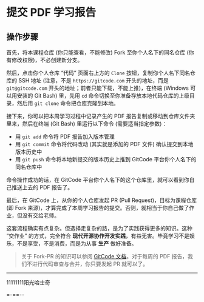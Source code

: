 # 提交 PDF 学习报告

## 操作步骤

首先，将本课程仓库 (你只能查看，不能修改) Fork 至你个人名下的同名仓库 (你有修改权限)，不必创建新分支。

然后，点击你个人仓库 “代码” 页面右上方的 `Clone` 按钮，复制你个人名下同名仓库的 SSH 地址 (注意，不是 `https://gitcode.com` 开头的地址，而是 `git@gitcode.com` 开头的地址；前者只能下载，不能上推)，在终端 (Windows 可以用安装的 Git Bash) 里，先用 `cd` 命令切换至你准备存放本地代码仓库的上级目录，然后用 `git clone` 命令把仓库克隆到本地。



接下来，你可以把本周学习过程中记录产生的 PDF 报告复制或移动到仓库文件夹里来，然后在终端 (Git Bash) 里运行以下命令 (需要适当指定参数)：

- 用 `git add` 命令将 PDF 报告加入版本管理
- 用 `git commit` 命令将代码改动 (其实就是添加的 PDF 文件) 确认提交到本地版本历史中
- 用 `git push` 命令将本地新提交的版本历史上推到 GitCode 平台你个人名下的同名仓库中

命令操作成功的话，在 GitCode 平台你个人名下的这个仓库里，就可以看到你自己推送上去的 PDF 报告了。

最后，在 GitCode 上，从你的个人仓库发起 PR (Pull Request)，目标为课程仓库 (即 Fork 来源)，才算完成了本周学习报告的提交。否则，就相当于你自己做了作业，但没有交给老师。

这套流程确实有点复杂。但选择走复杂的路，是为了实践获得更多的知识。这种 “交作业” 的方式，完全符合 **现代开源协作开发实践**，有益无害。毕竟学习不是娱乐，不是享受，不是消费，而是为从事 **生产** 做好准备。

> 关于 Fork-PR 的知识可以参阅 [GitCode 文档](https://docs.gitcode.com/docs/help/home/org_project/pullrequests/pr-fork)。对于每周的 PDF 报告，我们不进行代码审查与合并，你只要发起 PR 就可以了。



------

11111111阳光哈士奇

=-==--
